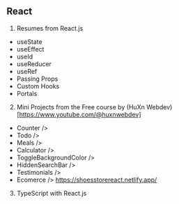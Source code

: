 ## React
1. Resumes from React.js
- useState
- useEffect
- useId
- useReducer
- useRef
- Passing Props
- Custom Hooks
- Portals 

2. Mini Projects from the Free course by (HuXn Webdev)[https://www.youtube.com/@huxnwebdev]

- Counter /> 
- Todo />
- Meals /> 
- Calculator />  
- ToggleBackgroundColor /> 
- HiddenSearchBar />
- Testimonials />
- Ecomerce /> https://shoesstorereact.netlify.app/

3. TypeScript with React.js
